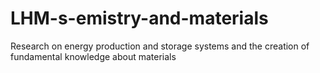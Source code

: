 # LHM-s-emistry-and-materials
Research on energy production and storage systems and the creation of fundamental knowledge about materials
